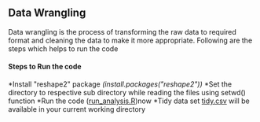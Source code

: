 ## Data Wrangling

  Data wrangling is the process of transforming the raw data to required format and cleaning the data to make it more appropriate. Following are the steps which helps to run the code 
  
#### Steps to Run the code

*Install "reshape2" package *(install.packages("reshape2"))*
*Set the directory to respective sub directory while reading the files using setwd() function
*Run the code ([run_analysis.R](run_analysis.R))now
*Tidy data set [tidy.csv](tidy.csv) will be available in your current working directory 




